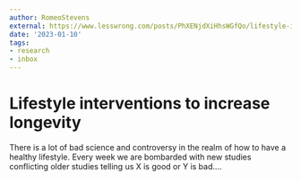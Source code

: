 ```yaml
---
author: RomeoStevens
external: https://www.lesswrong.com/posts/PhXENjdXiHhsWGfQo/lifestyle-interventions-to-increase-longevity
date: '2023-01-10'
tags:
- research
- inbox
---
```


# Lifestyle interventions to increase longevity

There is a lot of bad science and controversy in the realm of how to have a healthy lifestyle. Every week we are bombarded with new studies conflicting older studies telling us X is good or Y is bad.…
